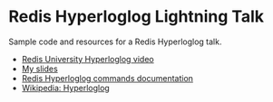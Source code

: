 # Redis Hyperloglog Lightning Talk

Sample code and resources for a Redis Hyperloglog talk.

* [Redis University Hyperloglog video](https://www.youtube.com/watch?v=UAL2dxl1fsE)
* [My slides](https://www.slideshare.net/simonprickett/hyperloglog-lightning-talk)
* [Redis Hyperloglog commands documentation](https://redis.io/commands#hyperloglog)
* [Wikipedia: Hyperloglog](https://en.wikipedia.org/wiki/HyperLogLog)
